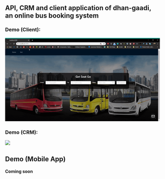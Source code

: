 ## API, CRM and client application of dhan-gaadi, an online bus booking system

### Demo (Client): 

![](./demo/client.gif)

### Demo (CRM):
![](./demo/CRM.gif)

## Demo (Mobile App)
#### Coming soon